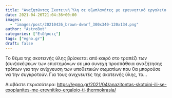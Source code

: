 ```yaml
---
title: "Αναζητώντας Σκοτεινή Ύλη σε εξωπλανήτες με ερευνητικό εργαλείο τη θερμοκρασία"
date: 2021-04-26T21:04:36+00:00
images:
  - "images/post/20210426_brown-dwarf_300x340-120x134.png"
author: "AstroBot"
categories: ["Ειδήσεις"]
tags: ["egno.gr"]
draft: false
---
```


Το θέμα της σκοτεινής ύλης βρίσκεται από καιρό στο τραπέζι των (συν)σκέψεων των επιστημόνων σε μια συνεχή προσπάθεια αναζήτησης τρόπων για την ανίχνευση των υποθετικών σωματίων που θα μπορούσε να την συγκροτούν. Για τους ανιχνευτές της σκοτεινής ύλης, το...

Διαβάστε περισσότερα: https://egno.gr/2021/04/anazitontas-skotoini-ili-se-exoplanites-me-erevnitiko-ergaloio-ti-thermokrasia/
